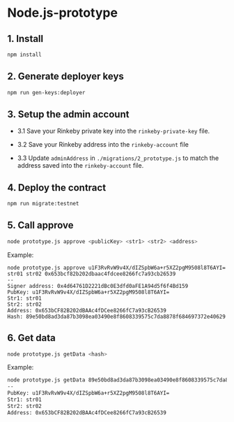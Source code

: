 # Node.js-prototype


## 1. Install

```bash
npm install
```

## 2. Generate deployer keys

```bash
npm run gen-keys:deployer
```

## 3. Setup the admin account

* 3.1 Save your Rinkeby private key into the `rinkeby-private-key` file.

* 3.2 Save your Rinkeby address into the `rinkeby-account` file

* 3.3 Update `adminAddress` in `./migrations/2_prototype.js` to match the address saved into the `rinkeby-account` file.

## 4. Deploy the contract

```bash
npm run migrate:testnet
```


## 5. Call approve

```bash
node prototype.js approve <publicKey> <str1> <str2> <address>
```

Example:

```
node prototype.js approve u1F3RvRvW9v4X/dIZSpbW6a+r5XZ2pgM9508l8T6AYI= str01 str02 0x653bcf82b202dbaac4fdcee8266fc7a93cb26539
--
Signer address: 0x4d64761D2221dBc0E3dfd0aFE1A94d5f6f4Bd159
PubKey: u1F3RvRvW9v4X/dIZSpbW6a+r5XZ2pgM9508l8T6AYI=
Str1: str01
Str2: str02
Address: 0x653bCF82B202dBAAc4fDCee8266fC7a93cB26539
Hash: 89e50bd8ad3da87b3098ea03490e8f8608339575c7da8878f684697372e40629
```

## 6. Get data

```bash
node prototype.js getData <hash>
```

Example:

```bash
node prototype.js getData 89e50bd8ad3da87b3098ea03490e8f8608339575c7da8878f684697372e40629
--
PubKey: u1F3RvRvW9v4X/dIZSpbW6a+r5XZ2pgM9508l8T6AYI=
Str1: str01
Str2: str02
Address: 0x653bCF82B202dBAAc4fDCee8266fC7a93cB26539
```
